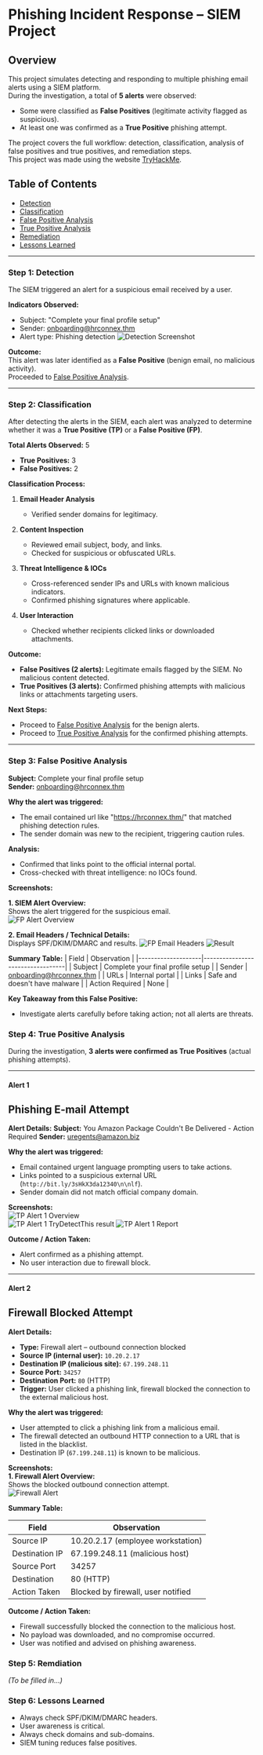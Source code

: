 # Phishing Incident Response – SIEM Project

## Overview
This project simulates detecting and responding to multiple phishing email alerts using a SIEM platform.  
During the investigation, a total of **5 alerts** were observed:  
- Some were classified as **False Positives** (legitimate activity flagged as suspicious).  
- At least one was confirmed as a **True Positive** phishing attempt.  

The project covers the full workflow: detection, classification, analysis of false positives and true positives, and remediation steps.  
This project was made using the website [TryHackMe](https://tryhackme.com/).

## Table of Contents
- [Detection](#step-1-detection)
- [Classification](#step-2-classification)
- [False Positive Analysis](#step-3-false-positive-analysis)
- [True Positive Analysis](#step-4-true-positive-analysis)
- [Remediation](#step-5-remediation)
- [Lessons Learned](#lessons-learned)

---

### Step 1: Detection
The SIEM triggered an alert for a suspicious email received by a user.

**Indicators Observed:**
- Subject: "Complete your final profile setup"
- Sender: onboarding@hrconnex.thm
- Alert type: Phishing detection
![Detection Screenshot](Screenshots/Screenshot%202025-09-27%20195024.png)

**Outcome:**  
This alert was later identified as a **False Positive** (benign email, no malicious activity).  
Proceeded to [False Positive Analysis](#step-3-false-positive-analysis).

---

### Step 2: Classification
After detecting the alerts in the SIEM, each alert was analyzed to determine whether it was a **True Positive (TP)** or a **False Positive (FP)**.

**Total Alerts Observed:** 5  
- **True Positives:** 3  
- **False Positives:** 2  

**Classification Process:**
1. **Email Header Analysis**
   - Verified sender domains for legitimacy.

2. **Content Inspection**
   - Reviewed email subject, body, and links.
   - Checked for suspicious or obfuscated URLs.

3. **Threat Intelligence & IOCs**
   - Cross-referenced sender IPs and URLs with known malicious indicators.
   - Confirmed phishing signatures where applicable.

4. **User Interaction**
   - Checked whether recipients clicked links or downloaded attachments.

**Outcome:**
- **False Positives (2 alerts):** Legitimate emails flagged by the SIEM. No malicious content detected.  
- **True Positives (3 alerts):** Confirmed phishing attempts with malicious links or attachments targeting users.

**Next Steps:**  
- Proceed to [False Positive Analysis](#step-3-false-positive-analysis) for the benign alerts.  
- Proceed to [True Positive Analysis](#step-4-true-positive-analysis) for the confirmed phishing attempts.

---

### Step 3: False Positive Analysis

**Subject:** Complete your final profile setup  
**Sender:** onboarding@hrconnex.thm  

**Why the alert was triggered:**  
- The email contained url like "https://hrconnex.thm/" that matched phishing detection rules.   
- The sender domain was new to the recipient, triggering caution rules.

**Analysis:**  
- Confirmed that links point to the official internal portal.
- Cross-checked with threat intelligence: no IOCs found.

**Screenshots:**

**1. SIEM Alert Overview:**  
Shows the alert triggered for the suspicious email.  
![FP Alert Overview](Screenshots/Screenshot%202025-09-27%20195024.png)

**2. Email Headers / Technical Details:**  
Displays SPF/DKIM/DMARC and results. 
![FP Email Headers](Screenshots/Mail.png)
![Result](Screenshots/result.png)

**Summary Table:**
| Field               | Observation                      |
|--------------------|----------------------------------|
| Subject             | Complete your final profile setup |
| Sender              | onboarding@hrconnex.thm          |
| URLs                 | Internal portal                 |
| Links                | Safe and doesn't have malware   |
| Action Required      | None                             |

**Key Takeaway from this False Positive:**  
- Investigate alerts carefully before taking action; not all alerts are threats.

### Step 4: True Positive Analysis
During the investigation, **3 alerts were confirmed as True Positives** (actual phishing attempts).  


---

#### Alert 1
## Phishing E-mail Attempt

**Alert Details:** 
**Subject:** You Amazon Package Couldn't Be Delivered - Action Required
**Sender:**   uregents@amazon.biz

**Why the alert was triggered:**  
- Email contained urgent language prompting users to take actions.  
- Links pointed to a suspicious external URL (`http://bit.ly/3sHkX3da12340\n\nlf`).  
- Sender domain did not match official company domain.  

**Screenshots:**  
![TP Alert 1 Overview](Screenshots/Phishing1alert.png)  
![TP Alert 1 TryDetectThis result](Screenshots/Alertmal.png)
![TP Alert 1 Report](Screenshots/Report.png)  

**Outcome / Action Taken:**  
- Alert confirmed as a phishing attempt.  
- No user interaction due to firewall block.

---

#### Alert 2
## Firewall Blocked Attempt

**Alert Details:** 
- **Type:** Firewall alert – outbound connection blocked  
- **Source IP (internal user):** `10.20.2.17`  
- **Destination IP (malicious site):** `67.199.248.11`  
- **Source Port:** `34257`  
- **Destination Port:** `80` (HTTP)  
- **Trigger:** User clicked a phishing link, firewall blocked the connection to the external malicious host.  

**Why the alert was triggered:**  
- User attempted to click a phishing link from a malicious email.  
- The firewall detected an outbound HTTP connection to a URL that is listed in the blacklist.  
- Destination IP (`67.199.248.11`) is known to be malicious.    

**Screenshots:**  
**1. Firewall Alert Overview:**  
Shows the blocked outbound connection attempt.  
![Firewall Alert](Screenshots/FirewallAlert.png)  

**Summary Table:**  

| Field          | Observation                           |
|----------------|---------------------------------------|
| Source IP      | 10.20.2.17 (employee workstation)      |
| Destination IP | 67.199.248.11 (malicious host)         |
| Source Port    | 34257                                 |
| Destination    | 80 (HTTP)                             |
| Action Taken   | Blocked by firewall, user notified     |

**Outcome / Action Taken:**  
- Firewall successfully blocked the connection to the malicious host.  
- No payload was downloaded, and no compromise occurred.  
- User was notified and advised on phishing awareness.  

### Step 5: Remdiation
*(To be filled in…)*

### Step 6: Lessons Learned
- Always check SPF/DKIM/DMARC headers.
- User awareness is critical.
- Always check domains and sub-domains.
- SIEM tuning reduces false positives.
